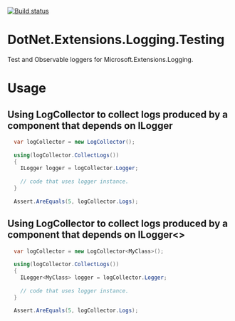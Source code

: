 [![Build status](https://ci.appveyor.com/api/projects/status/gor9xoo1tibmiuqi?svg=true)](https://ci.appveyor.com/project/SergeyBaranchenkov/dotnet-extensions-logging-testing)

# DotNet.Extensions.Logging.Testing

Test and Observable loggers for Microsoft.Extensions.Logging.

# Usage

## Using LogCollector to collect logs produced by a component that depends on ILogger

```csharp
  var logCollector = new LogCollector();
  
  using(logCollector.CollectLogs())
  {
    ILogger logger = logCollector.Logger;
    
    // code that uses logger instance.
  }
  
  Assert.AreEquals(5, logCollector.Logs);
```

## Using LogCollector to collect logs produced by a component that depends on ILogger<>

```csharp
  var logCollector = new LogCollector<MyClass>();
  
  using(logCollector.CollectLogs())
  {
    ILogger<MyClass> logger = logCollector.Logger;
    
    // code that uses logger instance.
  }
  
  Assert.AreEquals(5, logCollector.Logs);
```
